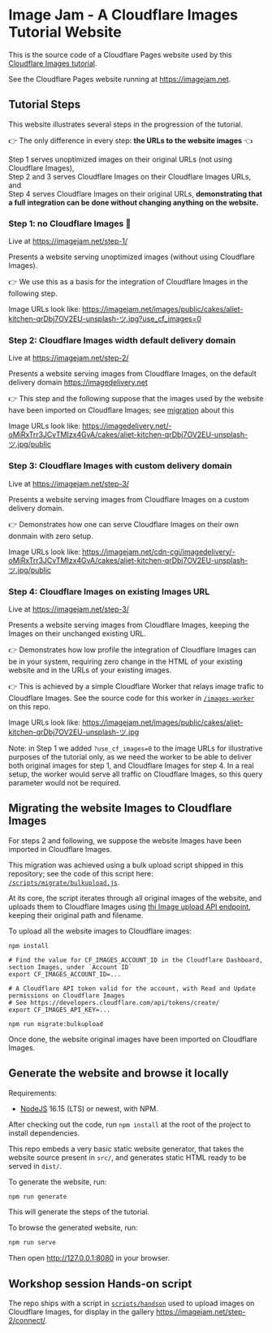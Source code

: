 # Image Jam - A Cloudflare Images Tutorial Website

This is the source code of a Cloudflare Pages website used by this [Cloudflare Images tutorial](https://developers.cloudflare.com/images/cloudflare-images/tutorials/cloudflare-images-on-pages).

See the Cloudflare Pages website running at <https://imagejam.net>.

## Tutorial Steps

This website illustrates several steps in the progression of the tutorial.

👉 The only difference in every step: **the URLs to the website images** 👈

Step 1 serves unoptimized images on their original URLs (not using Cloudflare Images),  
Step 2 and 3 serves Cloudflare Images on their Cloudflare Images URLs, and  
Step 4 serves Cloudflare Images on their original URLs, **demonstrating that a full integration can be done without changing anything on the website.**

### Step 1: no Cloudflare Images 🙈

Live at <https://imagejam.net/step-1/>

Presents a website serving unoptimized images (without using Cloudflare Images).

👉 We use this as a basis for the integration of Cloudflare Images in the following step.

Image URLs look like: https://imagejam.net/images/public/cakes/aliet-kitchen-qrDbj7OV2EU-unsplash-ツ.jpg?use_cf_images=0

### Step 2: Cloudflare Images width default delivery domain

Live at <https://imagejam.net/step-2/>

Presents a website serving images from Cloudflare Images, on the default delivery domain https://imagedelivery.net

👉 This step and the following suppose that the images used by the website have been imported on Cloudflare Images; see [migration](#migrating-the-website-images-to-cloudflare-images) about this

Image URLs look like: https://imagedelivery.net/-oMiRxTrr3JCvTMIzx4GvA/cakes/aliet-kitchen-qrDbj7OV2EU-unsplash-ツ.jpg/public

### Step 3: Cloudflare Images with custom delivery domain

Live at <https://imagejam.net/step-3/>

Presents a website serving images from Cloudflare Images on a custom delivery domain.

👉 Demonstrates how one can serve Cloudflare Images on their own donmain with zero setup.

Image URLs look like: https://imagejam.net/cdn-cgi/imagedelivery/-oMiRxTrr3JCvTMIzx4GvA/cakes/aliet-kitchen-qrDbj7OV2EU-unsplash-ツ.jpg/public

### Step 4: Cloudflare Images on existing Images URL

Live at <https://imagejam.net/step-3/>

Presents a website serving images from Cloudflare Images, keeping the Images on their unchanged existing URL.

👉 Demonstrates how low profile the integration of Cloudflare Images can be in your system, requiring zero change in the HTML of your existing website and in the URLs of your existing images.

👉 This is achieved by a simple Cloudflare Worker that relays image trafic to Cloudflare Images. See the source code for this worker in [`/images-worker`](https://github.com/netgusto/imagejam.net/tree/production/images-worker/index.js) on this repo.

Image URLs look like: https://imagejam.net/images/public/cakes/aliet-kitchen-qrDbj7OV2EU-unsplash-ツ.jpg

Note: in Step 1 we added `?use_cf_images=0` to the image URLs for illustrative purposes of the tutorial only, as we need the worker to be able to deliver both original images for step 1, and Cloudflare Images for step 4. In a real setup, the worker would serve all traffic on Cloudflare Images, so this query parameter would not be required.

## Migrating the website Images to Cloudflare Images

For steps 2 and following, we suppose the website Images have been imported in Cloudflare Images.

This migration was achieved using a bulk upload script shipped in this repository; see the code of this script here: [`/scripts/migrate/bulkupload.js`](https://github.com/netgusto/imagejam.net/blob/production/scripts/migrate/bulkupload.js). 

At its core, the script iterates through all original images of the website, and uploads them to Cloudflare Images using [thi Image upload API endpoint](https://developers.cloudflare.com/images/cloudflare-images/upload-images/upload-via-url/), keeping their original path and filename.

To upload all the website images to Cloudflare images:

```
npm install

# Find the value for CF_IMAGES_ACCOUNT_ID in the Cloudflare Dashboard, section Images, under `Account ID`
export CF_IMAGES_ACCOUNT_ID=...

# A Cloudflare API token valid for the account, with Read and Update permissions on Cloudflare Images
# See https://developers.cloudflare.com/api/tokens/create/
export CF_IMAGES_API_KEY=...

npm run migrate:bulkupload
```

Once done, the website original images have been imported on Cloudflare Images.

## Generate the website and browse it locally

Requirements:

* [NodeJS](https://nodejs.org/) 16.15 (LTS) or newest, with NPM.

After checking out the code, run `npm install` at the root of the project to install dependencies.

This repo embeds a very basic static website generator, that takes the website source present in `src/`, and generates static HTML ready to be served in `dist/`.

To generate the website, run:

```sh
npm run generate
```

This will generate the steps of the tutorial.

To browse the generated website, run:

```sh
npm run serve
```

Then open <http://127.0.0.1:8080> in your browser.

## Workshop session Hands-on script

The repo ships with a script in [`scripts/handson`](https://github.com/netgusto/imagejam.net/tree/production/scripts/handson)
used to upload images on Cloudflare Images, for display in the gallery <https://imagejam.net/step-2/connect/>.
